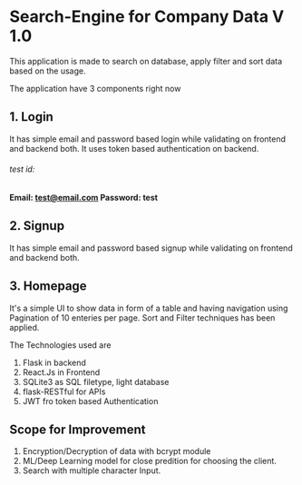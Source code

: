 # Search-Engine for Company Data V 1.0

This application is made to search on database, apply filter and sort data based on the usage.

The application have 3 components right now

## 1. Login

It has simple email and password based login while validating on frontend and backend both. It uses token based authentication on backend.

###### test id:
<b> Email: test@email.com
    Password: test </b>

## 2. Signup

It has simple email and password based signup while validating on frontend and backend both.

## 3. Homepage

It's a simple UI to show data in form of a table and having navigation using Pagination of 10 enteries per page. Sort and Filter techniques has been applied.


The Technologies used are
1. Flask in backend
2. React.Js in Frontend
3. SQLite3 as SQL filetype, light database
4. flask-RESTful for APIs
5. JWT fro token based Authentication


## Scope for Improvement

1. Encryption/Decryption of data with bcrypt module
2. ML/Deep Learning model for close predition for choosing the client.
3. Search with multiple character Input.

